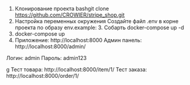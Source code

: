 1. Клонирование проекта
bashgit clone https://github.com/CROWIER/stripe_shop.git
2. Настройка переменных окружения
Создайте файл .env в корне проекта по образу env.example:
   3. Собарть docker-compose up -d
4. docker-compose up
5. Приложение: http://localhost:8000
Админ панель: http://localhost:8000/admin/

Логин: admin
Пароль: admin123

g
Тест товара: http://localhost:8000/item/1/
Тест заказа: http://localhost:8000/order/1/